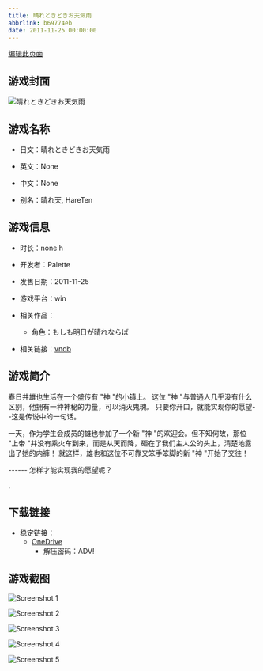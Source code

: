 ```yaml
---
title: 晴れときどきお天気雨
abbrlink: b69774eb
date: 2011-11-25 00:00:00
---
```

[编辑此页面](https://github.com/ACG-3/ADV3-source/blob/main/source/_posts/games/%E5%A4%A9%E6%B0%97%E9%9B%A8.md)

## 游戏封面

![晴れときどきお天気雨](https://pan.timero.xyz/d/onedrive/img_lib_001/%E5%A4%A9%E6%B0%97%E9%9B%A8_cover.avif)


## 游戏名称

- 日文：晴れときどきお天気雨
- 英文：None
- 中文：None

- 别名：晴れ天, HareTen


## 游戏信息

- 时长：none h
- 开发者：Palette
- 发售日期：2011-11-25
- 游戏平台：win
- 相关作品：
   - 角色：もしも明日が晴れならば

- 相关链接：[vndb](https://vndb.org/v5193)


## 游戏简介

春日井雄也生活在一个盛传有 "神 "的小镇上。
这位 "神 "与普通人几乎没有什么区别，他拥有一种神秘的力量，可以消灭鬼魂。
只要你开口，就能实现你的愿望--这是传说中的一句话。

一天，作为学生会成员的雄也参加了一个新 "神 "的欢迎会。但不知何故，那位 "上帝 "并没有乘火车到来，而是从天而降，砸在了我们主人公的头上，清楚地露出了她的内裤！
就这样，雄也和这位不可靠又笨手笨脚的新 "神 "开始了交往！

------ 怎样才能实现我的愿望呢？

.


## 下载链接

- 稳定链接：
    - [OneDrive](https://pan.timero.xyz/onedrive/adv_lib_001/%E5%A4%A9%E6%B0%97%E9%9B%A8)
        - 解压密码：ADV!



## 游戏截图


![Screenshot 1](https://pan.timero.xyz/d/onedrive/img_lib_001/%E5%A4%A9%E6%B0%97%E9%9B%A8_Screenshot_1.avif)

![Screenshot 2](https://pan.timero.xyz/d/onedrive/img_lib_001/%E5%A4%A9%E6%B0%97%E9%9B%A8_Screenshot_2.avif)

![Screenshot 3](https://pan.timero.xyz/d/onedrive/img_lib_001/%E5%A4%A9%E6%B0%97%E9%9B%A8_Screenshot_3.avif)

![Screenshot 4](https://pan.timero.xyz/d/onedrive/img_lib_001/%E5%A4%A9%E6%B0%97%E9%9B%A8_Screenshot_4.avif)

![Screenshot 5](https://pan.timero.xyz/d/onedrive/img_lib_001/%E5%A4%A9%E6%B0%97%E9%9B%A8_Screenshot_5.avif)

